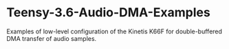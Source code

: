 # Teensy-3.6-Audio-DMA-Examples

Examples of low-level configuration of the Kinetis K66F for double-buffered DMA transfer of audio samples.